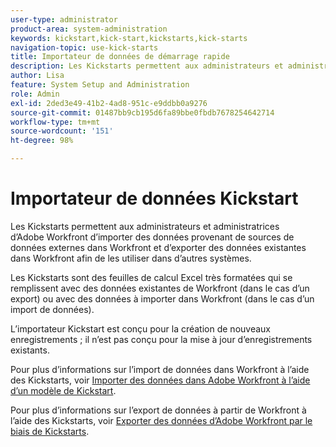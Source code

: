 ```yaml
---
user-type: administrator
product-area: system-administration
keywords: kickstart,kick-start,kickstarts,kick-starts
navigation-topic: use-kick-starts
title: Importateur de données de démarrage rapide
description: Les Kickstarts permettent aux administrateurs et administratrices d’Adobe Workfront d’importer des données provenant de sources de données externes dans Workfront et d’exporter des données existantes dans Workfront afin de les utiliser dans d’autres systèmes.
author: Lisa
feature: System Setup and Administration
role: Admin
exl-id: 2ded3e49-41b2-4ad8-951c-e9ddbb0a9276
source-git-commit: 01487bb9cb195d6fa89bbe0fbdb7678254642714
workflow-type: tm+mt
source-wordcount: '151'
ht-degree: 98%

---
```


# Importateur de données Kickstart

Les Kickstarts permettent aux administrateurs et administratrices d’Adobe Workfront d’importer des données provenant de sources de données externes dans Workfront et d’exporter des données existantes dans Workfront afin de les utiliser dans d’autres systèmes.

Les Kickstarts sont des feuilles de calcul Excel très formatées qui se remplissent avec des données existantes de Workfront (dans le cas d’un export) ou avec des données à importer dans Workfront (dans le cas d’un import de données).

L’importateur Kickstart est conçu pour la création de nouveaux enregistrements ; il n’est pas conçu pour la mise à jour d’enregistrements existants.

Pour plus d’informations sur l’import de données dans Workfront à l’aide des Kickstarts, voir [Importer des données dans Adobe Workfront à l’aide d’un modèle de Kickstart](../../../administration-and-setup/manage-workfront/using-kick-starts/import-data-via-kickstarts.md).

Pour plus d’informations sur l’export de données à partir de Workfront à l’aide des Kickstarts, voir [Exporter des données d’Adobe Workfront par le biais de Kickstarts](../../../administration-and-setup/manage-workfront/using-kick-starts/export-data-from-wf-via-kick-starts.md).
